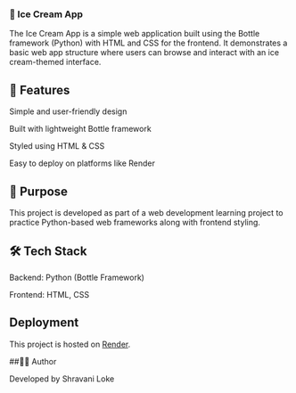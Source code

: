 ### 🍦 Ice Cream App

The Ice Cream App is a simple web application built using the Bottle framework (Python) with HTML and CSS for the frontend.
It demonstrates a basic web app structure where users can browse and interact with an ice cream-themed interface.

## 🚀 Features

Simple and user-friendly design

Built with lightweight Bottle framework

Styled using HTML & CSS

Easy to deploy on platforms like Render

## 🎯 Purpose

This project is developed as part of a web development learning project to practice Python-based web frameworks along with frontend styling.

## 🛠️ Tech Stack

Backend: Python (Bottle Framework)

Frontend: HTML, CSS

## Deployment
This project is hosted on [Render]([https://render.com](https://ice-cream-app-09r2.onrender.com/)). 

##👩‍💻 Author

Developed by Shravani Loke
